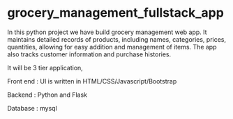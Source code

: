 # grocery_management_fullstack_app
In this python project we have build grocery management web app. It maintains detailed records of products, including names, categories, prices, quantities, allowing for easy addition and management of items. The app also tracks customer information and purchase histories.



It will be 3 tier application,

Front end  :  UI is written in HTML/CSS/Javascript/Bootstrap

Backend  :  Python and Flask

Database  :  mysql
